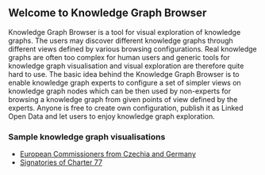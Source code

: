 ## Welcome to Knowledge Graph Browser

Knowledge Graph Browser is a tool for visual exploration of knowledge graphs.
The users may discover different knowledge graphs through different views defined by various browsing configurations.
Real knowledge graphs are often too complex for human users and generic tools for knowledge graph visualisation and visual exploration are therefore quite hard to use.
The basic idea behind the Knowledge Graph Browser is to enable knowledge graph experts to configure a set of simpler views on knowledge graph nodes which can be then used by non-experts for browsing a knowledge graph from given points of view defined by the experts.
Anyone is free to create own configuration, publish it as Linked Open Data and let users to enjoy knowledge graph exploration.

### Sample knowledge graph visualisations

- [European Commissioners from Czechia and Germany](https://kgbrowser.opendata.cz/?load=https://raw.githubusercontent.com/martinnec/knowledge-graph-browser-website/main/czech-and-german-european-commissioners.kgvb)
- [Signatories of Charter 77](https://kgbrowser.opendata.cz/?load=https://raw.githubusercontent.com/martinnec/knowledge-graph-browser-website/main/charter-77-signatories.kgvb)
